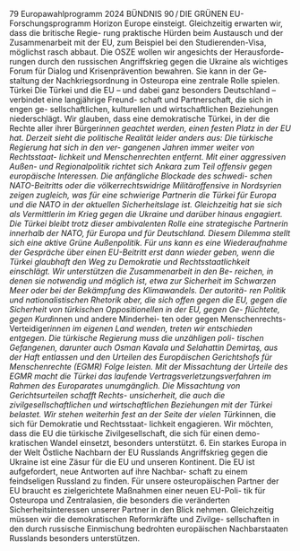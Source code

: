 79
Europawahlprogramm 2024
BÜNDNIS 90 / DIE GRÜNEN 
EU-Forschungsprogramm Horizon Europe einsteigt. 
Gleichzeitig erwarten wir, dass die britische Regie-
rung praktische Hürden beim Austausch und der 
Zusammenarbeit mit der EU, zum Beispiel bei den 
Studierenden-Visa, möglichst rasch abbaut.
Die OSZE wollen wir angesichts der Herausforde-
rungen durch den russischen Angriffskrieg gegen 
die Ukraine als wichtiges Forum für Dialog und 
Krisenprävention bewahren. Sie kann in der Ge-
staltung der Nachkriegsordnung in Osteuropa eine 
zentrale Rolle spielen.
Türkei
Die Türkei und die EU – und dabei ganz besonders 
Deutschland – verbindet eine langjährige Freund-
schaft und Partnerschaft, die sich in engen ge-
sellschaftlichen, kulturellen und wirtschaftlichen 
Beziehungen niederschlägt. Wir glauben, dass eine 
demokratische Türkei, in der die Rechte aller ihrer 
Bürger*innen geachtet werden, einen festen Platz 
in der EU hat.
Derzeit sieht die politische Realität leider anders 
aus: Die türkische Regierung hat sich in den ver-
gangenen Jahren immer weiter von Rechtsstaat-
lichkeit und Menschenrechten entfernt. Mit einer 
aggressiven Außen- und Regionalpolitik richtet 
sich Ankara zum Teil offensiv gegen europäische 
Interessen. Die anfängliche Blockade des schwedi-
schen NATO-Beitritts oder die völkerrechtswidrige 
Militäroffensive in Nordsyrien zeigen zugleich, was 
für eine schwierige Partnerin die Türkei für Europa 
und die NATO in der aktuellen Sicherheitslage ist. 
Gleichzeitig hat sie sich als Vermittlerin im Krieg 
gegen die Ukraine und darüber hinaus engagiert.
Die Türkei bleibt trotz dieser ambivalenten Rolle 
eine strategische Partnerin innerhalb der NATO, 
für Europa und für Deutschland. Diesem Dilemma 
stellt sich eine aktive Grüne Außenpolitik. Für uns 
kann es eine Wiederaufnahme der Gespräche über 
einen EU-Beitritt erst dann wieder geben, wenn 
die Türkei glaubhaft den Weg zu Demokratie und 
Rechtsstaatlichkeit einschlägt.
Wir unterstützen die Zusammenarbeit in den Be-
reichen, in denen sie notwendig und möglich ist, 
etwa zur Sicherheit im Schwarzen Meer oder bei 
der Bekämpfung des Klimawandels. Der autoritä-
ren Politik und nationalistischen Rhetorik aber, die 
sich offen gegen die EU, gegen die Sicherheit von 
türkischen Oppositionellen in der EU, gegen Ge-
flüchtete, gegen Kurd*innen und andere Minderhei-
ten oder gegen Menschenrechts-Verteidiger*innen 
im eigenen Land wenden, treten wir entschieden 
entgegen.
Die türkische Regierung muss die unzähligen poli-
tischen Gefangenen, darunter auch Osman Kavala 
und Selahattin Demirtaş, aus der Haft entlassen 
und den Urteilen des Europäischen Gerichtshofs 
für Menschenrechte (EGMR) Folge leisten. Mit 
der Missachtung der Urteile des EGMR macht die 
Türkei das laufende Vertragsverletzungsverfahren 
im Rahmen des Europarates unumgänglich. Die 
Missachtung von Gerichtsurteilen schafft Rechts-
unsicherheit, die auch die zivilgesellschaftlichen 
und wirtschaftlichen Beziehungen mit der Türkei 
belastet.
Wir stehen weiterhin fest an der Seite der vielen 
Türk*innen, die sich für Demokratie und Rechtsstaat-
lichkeit engagieren. Wir möchten, dass die EU die 
türkische Zivilgesellschaft, die sich für einen demo-
kratischen Wandel einsetzt, besonders unterstützt.
6. Ein starkes Europa in der 
Welt
Östliche Nachbarn der EU
Russlands Angriffskrieg gegen die Ukraine ist eine 
Zäsur für die EU und unseren Kontinent. Die EU ist 
aufgefordert, neue Antworten auf ihre Nachbar-
schaft zu einem feindseligen Russland zu finden. 
Für unsere osteuropäischen Partner der EU braucht 
es zielgerichtete Maßnahmen einer neuen EU-Poli-
tik für Osteuropa und Zentralasien, die besonders 
die veränderten Sicherheitsinteressen unserer 
Partner in den Blick nehmen. Gleichzeitig müssen 
wir die demokratischen Reformkräfte und Zivilge-
sellschaften in den durch russische Einmischung 
bedrohten europäischen Nachbarstaaten Russlands 
besonders unterstützen.
